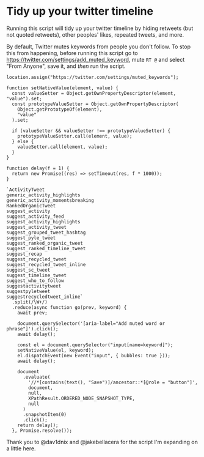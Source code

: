# Tidy up your twitter timeline

Running this script will tidy up your twitter timeline by hiding retweets (but not quoted retweets), other peoples' likes, repeated tweets, and more.

By default, Twitter mutes keywords from people you don't follow. To stop this from happening, before running this script go to https://twitter.com/settings/add_muted_keyword, mute `RT @` and select "From Anyone", save it, and _then_ run the script.

```
location.assign("https://twitter.com/settings/muted_keywords");

function setNativeValue(element, value) {
  const valueSetter = Object.getOwnPropertyDescriptor(element, "value").set;
  const prototypeValueSetter = Object.getOwnPropertyDescriptor(
    Object.getPrototypeOf(element),
    "value"
  ).set;

  if (valueSetter && valueSetter !== prototypeValueSetter) {
    prototypeValueSetter.call(element, value);
  } else {
    valueSetter.call(element, value);
  }
}

function delay(f = 1) {
  return new Promise((res) => setTimeout(res, f * 1000));
}

`ActivityTweet
generic_activity_highlights
generic_activity_momentsbreaking
RankedOrganicTweet
suggest_activity
suggest_activity_feed
suggest_activity_highlights
suggest_activity_tweet
suggest_grouped_tweet_hashtag
suggest_pyle_tweet
suggest_ranked_organic_tweet
suggest_ranked_timeline_tweet
suggest_recap
suggest_recycled_tweet
suggest_recycled_tweet_inline
suggest_sc_tweet
suggest_timeline_tweet
suggest_who_to_follow
suggestactivitytweet
suggestpyletweet
suggestrecycledtweet_inline`
  .split(/\W+/)
  .reduce(async function go(prev, keyword) {
    await prev;

    document.querySelector('[aria-label="Add muted word or phrase"]').click();
    await delay();

    const el = document.querySelector("input[name=keyword]");
    setNativeValue(el, keyword);
    el.dispatchEvent(new Event("input", { bubbles: true }));
    await delay();

    document
      .evaluate(
        '//*[contains(text(), "Save")]/ancestor::*[@role = "button"]',
        document,
        null,
        XPathResult.ORDERED_NODE_SNAPSHOT_TYPE,
        null
      )
      .snapshotItem(0)
      .click();
    return delay();
  }, Promise.resolve());
```

Thank you to @dav1dnix and @jakebellacera for the script I'm expanding on a little here.
